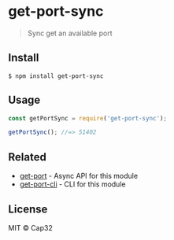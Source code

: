 # get-port-sync

> Sync get an available port


## Install

```
$ npm install get-port-sync
```


## Usage

```js
const getPortSync = require('get-port-sync');

getPortSync(); //=> 51402
```


## Related

- [get-port](https://github.com/sindresorhus/get-port) - Async API for this module
- [get-port-cli](https://github.com/sindresorhus/get-port-cli) - CLI for this module


## License

MIT © Cap32